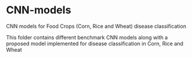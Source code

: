 # CNN-models
CNN models for Food Crops (Corn, Rice and Wheat) disease classification


This folder contains different benchmark CNN models along with a proposed model implemented for disease classification in Corn, Rice and Wheat
